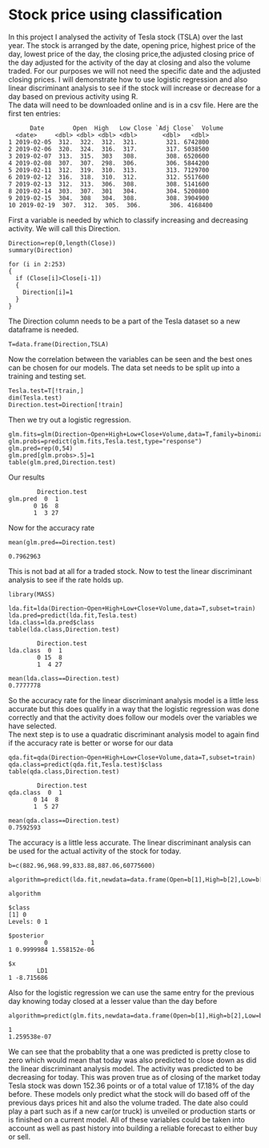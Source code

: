 # Stock price using classification

   In this project I analysed the activity of Tesla stock (TSLA) over the last year.  The stock is arranged by the date,
  opening price, highest price of the day, lowest price of the day, the closing price,the adjusted closing price of the day 
  adjusted for the activity of the day at closing and also the volume traded.  For our purposes we will not need the specific 
  date and the adjusted closing prices.  I will demonstrate how to use logistic regression and also linear discriminant analysis
  to see if the stock will increase or decrease for a day based on previous activity using R.  
      The data will need to be downloaded online and is in a csv file.  Here are the first ten entries:
 
 ```
       Date        Open  High   Low Close `Adj Close`  Volume
   <date>     <dbl> <dbl> <dbl> <dbl>       <dbl>   <dbl>
 1 2019-02-05  312.  322.  312.  321.        321. 6742800
 2 2019-02-06  320.  324.  316.  317.        317. 5038500
 3 2019-02-07  313.  315.  303   308.        308. 6520600
 4 2019-02-08  307.  307.  298.  306.        306. 5844200
 5 2019-02-11  312.  319.  310.  313.        313. 7129700
 6 2019-02-12  316.  318.  310.  312.        312. 5517600
 7 2019-02-13  312.  313.  306.  308.        308. 5141600
 8 2019-02-14  303.  307.  301   304.        304. 5200800
 9 2019-02-15  304.  308   304.  308.        308. 3904900
10 2019-02-19  307.  312.  305.  306.        306. 4168400

```

First a variable is needed by which to classify increasing and decreasing activity.  We will call this Direction.

```
Direction=rep(0,length(Close))
summary(Direction)

for (i in 2:253)
{
  if (Close[i]>Close[i-1])
  {
    Direction[i]=1
  }
}
```
The Direction column needs to be a part of the Tesla dataset so a new dataframe is needed.
```
T=data.frame(Direction,TSLA)
```
Now the correlation between the variables can be seen and the best ones can be chosen for our models.
The data set needs to be split up into a training and testing set.

```
Tesla.test=T[!train,]
dim(Tesla.test)
Direction.test=Direction[!train]
```

Then we try out a logistic regression.
  
  ```
glm.fits=glm(Direction~Open+High+Low+Close+Volume,data=T,family=binomial,subset=train)
glm.probs=predict(glm.fits,Tesla.test,type="response")
glm.pred=rep(0,54)
glm.pred[glm.probs>.5]=1
table(glm.pred,Direction.test)
```
Our results
```
        Direction.test
glm.pred  0  1
       0 16  8
       1  3 27
```
Now for the accuracy rate
```
mean(glm.pred==Direction.test)

0.7962963
```
This is not bad at all for a traded stock.  Now to test the linear discriminant analysis to see if the rate holds up.
```
library(MASS)

lda.fit=lda(Direction~Open+High+Low+Close+Volume,data=T,subset=train)
lda.pred=predict(lda.fit,Tesla.test)
lda.class=lda.pred$class
table(lda.class,Direction.test)

        Direction.test
lda.class  0  1
        0 15  8
        1  4 27
        
mean(lda.class==Direction.test)
0.7777778
 ```
   So the accuracy rate for the linear discriminant analysis model is a little less accurate but this does qualify in a way
that the logistic regression was done correctly and that the activity does follow our models over the variables we have 
selected.  
    The next step is to use a quadratic discriminant analysis model to again find if the accuracy rate is better or worse 
 for our data
 ```
 qda.fit=qda(Direction~Open+High+Low+Close+Volume,data=T,subset=train)
 qda.class=predict(qda.fit,Tesla.test)$class
table(qda.class,Direction.test)

         Direction.test
qda.class  0  1
        0 14  8
        1  5 27
        
mean(qda.class==Direction.test)
0.7592593
```
   The accuracy is a little less accurate.  The linear discriminant analysis can be used for the actual activity of the 
stock for today.

```
b=c(882.96,968.99,833.88,887.06,60775600)

algorithm=predict(lda.fit,newdata=data.frame(Open=b[1],High=b[2],Low=b[3],Close=b[4],Volume=b[5]),type="response")

algorithm

$class
[1] 0
Levels: 0 1

$posterior
          0            1
1 0.9999984 1.558152e-06

$x
        LD1
1 -8.715686
```
Also for the logistic regression we can use the same entry for the previous day knowing today closed at a lesser
value than the day before

```
algorithm=predict(glm.fits,newdata=data.frame(Open=b[1],High=b[2],Low=b[3],Close=b[4],Volume=b[5]),type="response")

1 
1.259538e-07 
```
We can see that the probablity that a one was predicted is pretty close to zero which would mean that today was also
predicted to close down as did the linear discriminant analysis model.
   The activity was predicted to be decreasing for today.  This was proven true as of closing of the market today
 Tesla stock was down 152.36 points or of a total value of 17.18% of the day before.  These models only predict what the 
 stock will do based off of the previous days prices hit and also the volume traded.  The date also could play a part such
 as if a new car(or truck) is unveiled or production starts or is finished on a current model.  All of these variables could 
 be taken into account as well as past history into building a reliable forecast to either buy or sell.

    
